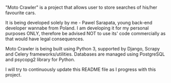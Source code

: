 "Moto Crawler" is a project that allows user to store searches of his/her favourite cars.

It is being developed solely by me - Pawel Sarapata, young back-end developer wannabe from Poland.
I am developing it for my personal purposes ONLY, therefore be advised NOT to use its' code commercially as that would have legal consequences.

Moto Crawler is being built using Python 3, supported by Django, Scrapy and Celery frameworks/utilities.
Databases are managed using PostgreSQL and psycopg2 library for Python.

I will try to continuously update this README file as I progress with this project.

